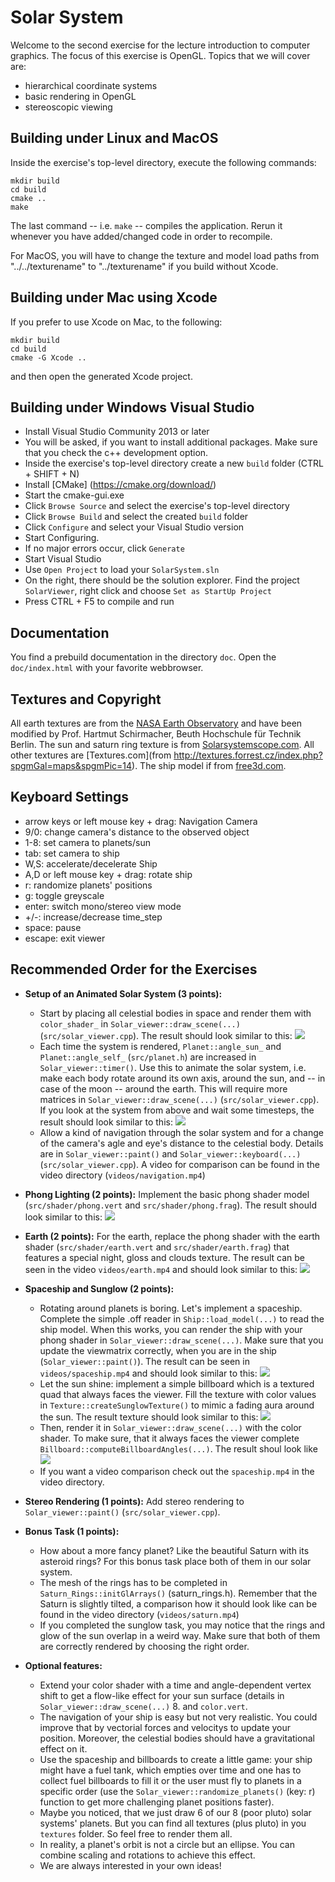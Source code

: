 Solar System
============
Welcome to the second exercise for the lecture introduction to computer graphics. The focus of this exercise is OpenGL. Topics that we will cover are:
- hierarchical coordinate systems
- basic rendering in OpenGL
- stereoscopic viewing


Building under Linux and MacOS
------------------------------
Inside the exercise's top-level directory, execute the following commands:

    mkdir build
    cd build
    cmake ..
    make

The last command -- i.e. `make` -- compiles the application. Rerun it whenever you have added/changed code in order to recompile.

For MacOS, you will have to change the texture and model load paths from "../../texturename" to "../texturename" if you build without Xcode.

Building under Mac using Xcode
------------------------------
If you prefer to use Xcode on Mac, to the following:

    mkdir build
    cd build
    cmake -G Xcode ..

and then open the generated Xcode project.

Building under Windows Visual Studio
------------------------------------
  * Install Visual Studio Community 2013 or later
  * You will be asked, if you want to install additional packages. Make sure that you check the c++ development option.
  * Inside the exercise's top-level directory create a new `build` folder (CTRL + SHIFT + N)
  * Install [CMake] (https://cmake.org/download/)
  * Start the cmake-gui.exe
  * Click `Browse Source` and select the exercise's top-level directory
  * Click `Browse Build` and select the created `build` folder
  * Click `Configure` and select your Visual Studio version
  * Start Configuring. 
  * If no major errors occur, click `Generate`
  * Start Visual Studio
  * Use `Open Project` to load your `SolarSystem.sln`
  * On the right, there should be the solution explorer. Find the project `SolarViewer`, right click and choose `Set as StartUp Project`
  * Press CTRL + F5 to compile and run

Documentation
-------------
You find a prebuild documentation in the directory `doc`. Open the `doc/index.html` with your favorite webbrowser.

Textures and Copyright
----------------------
All earth textures are from the [NASA Earth Observatory](http://earthobservatory.nasa.gov/Features/BlueMarble/) and have been modified by Prof. Hartmut Schirmacher, Beuth Hochschule für Technik Berlin. The sun and saturn ring texture is from [Solarsystemscope.com](http://www.solarsystemscope.com/textures). All other textures are [Textures.com](from http://textures.forrest.cz/index.php?spgmGal=maps&spgmPic=14). The ship model if from [free3d.com](https://free3d.com).

Keyboard Settings
-----------------
  * arrow keys or left mouse key + drag: 	Navigation Camera
  * 9/0:									change camera's distance to the observed object
  * 1-8:									set camera to planets/sun
  * tab:									set camera to ship
  * W,S:									accelerate/decelerate Ship
  * A,D or left mouse key + drag:			rotate ship
  * r:										randomize planets' positions
  * g:										toggle greyscale
  * enter:									switch mono/stereo view mode
  * +/-:									increase/decrease time_step
  * space:									pause 
  * escape:									exit viewer
  

Recommended Order for the Exercises
-----------------------------------
* **Setup of an Animated Solar System (3 points):**
  * Start by placing all celestial bodies in space and render them with `color_shader_` in `Solar_viewer::draw_scene(...)` (`src/solar_viewer.cpp`). The result should look similar to this:
    ![](planet_system_initial.png)
  * Each time the system is rendered, `Planet::angle_sun_` and `Planet::angle_self_` (`src/planet.h`) are increased in `Solar_viewer::timer()`. Use this to animate the solar system, i.e. make each body rotate around its own axis, around the sun, and -- in case of the moon -- around the earth. This will require more matrices in `Solar_viewer::draw_scene(...)` (`src/solar_viewer.cpp`). If you look at the system from above and wait some timesteps, the result should look similar to this:
  ![](planet_system_rotating.png)
  * Allow a kind of navigation through the solar system and for a change of the camera's agle and eye's distance to the celestial body. Details are in `Solar_viewer::paint()` and `Solar_viewer::keyboard(...)` (`src/solar_viewer.cpp`). A video for comparison can be found in the video directory (`videos/navigation.mp4`)

* **Phong Lighting (2 points):**
  Implement the basic phong shader model (`src/shader/phong.vert` and `src/shader/phong.frag`). The result should look similar to this:
  ![](venus_phong_shading.png)

* **Earth (2 points):**
  For the earth, replace the phong shader with the earth shader (`src/shader/earth.vert` and `src/shader/earth.frag`) that features a special night, gloss and clouds texture. The result can be seen in the video `videos/earth.mp4` and should look similar to this:
  ![](earth_final.png)

* **Spaceship and Sunglow (2 points):**
  * Rotating around planets is boring. Let's implement a spaceship. Complete the simple .off reader in `Ship::load_model(...)` to read the ship model. When this works, you can render the ship with your phong shader in `Solar_viewer::draw_scene(...)`. Make sure that you update the viewmatrix correctly, when you are in the ship (`Solar_viewer::paint()`).  The result can be seen in `videos/spaceship.mp4` and should look similar to this:
  ![](spaceship_moving.png)
  * Let the sun shine: implement a simple billboard which is a textured quad that always faces the viewer. Fill the texture with color values in `Texture::createSunglowTexture()` to mimic a fading aura around the sun. The result texture should look similar to this:
    ![](sunglow.png)
  * Then, render it in `Solar_viewer::draw_scene(...)` with the color shader. To make sure, that it always faces the viewer complete `Billboard::computeBillboardAngles(...)`. The result shoul look like
  ![](sun_billboard.png)
  * If you want a video comparison check out the `spaceship.mp4` in the video directory.

* **Stereo Rendering (1 points):**
  Add stereo rendering to `Solar_viewer::paint()` (`src/solar_viewer.cpp`).

* **Bonus Task (1 points):**
    * How about a more fancy planet? Like the beautiful Saturn with its asteroid rings? For this bonus task place both of them in our solar system.
    * The mesh of the rings has to be completed in `Saturn_Rings::initGlArrays()` (saturn_rings.h). Remember that the Saturn is slightly tilted, a comparison how it should look like can be found in the video directory (`videos/saturn.mp4`)
    * If you completed the sunglow task, you may notice that the rings and glow of the sun overlap in a weird way. Make sure that both of them are correctly rendered by choosing the right order.


* **Optional features:**
   - Extend your color shader with a time and angle-dependent vertex shift to get a flow-like effect for your sun surface (details in `Solar_viewer::draw_scene(...)` 8. and `color.vert`.
   - The navigation of your ship is easy but not very realistic. You could improve that by vectorial forces and velocitys to update your position. Moreover, the celestial bodies should have a gravitational effect on it.
   - Use the spaceship and billboards to create a little game: your ship might have a fuel tank, which empties over time and one has to collect fuel billboards to fill it or the user must fly to planets in a specific order (use the `Solar_viewer::randomize_planets()` (key: r) function to get more challenging planet positions faster).
   - Maybe you noticed, that we just draw 6 of our 8 (poor pluto) solar systems' planets. But you can find all textures (plus pluto) in you `textures` folder. So feel free to render them all.
   - In reality, a planet's orbit is not a circle but an ellipse. You can combine scaling and rotations to achieve this effect.
   - We are always interested in your own ideas!

